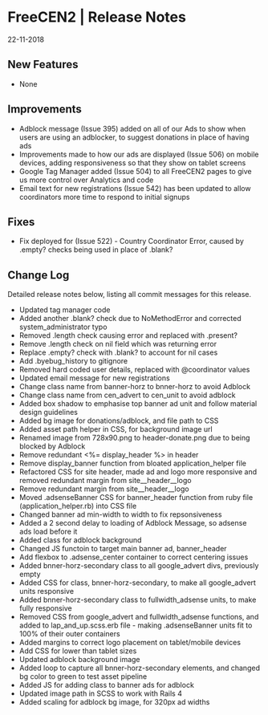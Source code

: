 __FreeCEN2 | Release Notes__
  =======================
  22-11-2018

  __New Features__
  ----------------

  * None


  __Improvements__
  ----------------

  * Adblock message (Issue 395) added on all of our Ads to show when users are using an adblocker, to suggest donations in place of having ads  
  * Improvements made to how our ads are displayed  (Issue 506) on mobile devices, adding responsiveness so that they show on tablet screens 
  * Google Tag Manager added (Issue 504) to all FreeCEN2 pages to give us more control over Analytics and code 
  * Email text for new registrations (Issue 542) has been updated to allow coordinators more time to respond to initial signups


  __Fixes__
  ---------

  * Fix deployed for (Issue 522) - Country Coordinator Error, caused by .empty? checks being used in place of .blank? 


  __Change Log__
  ----------------

  Detailed release notes below, listing all commit messages for this release.

* Updated tag manager code
* Added another .blank? check due to NoMethodError and corrected system_administrator typo
* Removed .length check causing error and replaced with .present?
* Remove .length check on nil field which was returning error
* Replace .empty? check with .blank? to account for nil cases
* Add .byebug_history to gitignore
* Removed hard coded user details, replaced with @coordinator values
* Updated email message for new registrations
* Change class name from banner-horz to bnner-horz to avoid Adblock
* Change class name from cen_advert to cen_unit to avoid adblock
* Added box shadow to emphasise top banner ad unit and follow material design guidelines
* Added bg image for donations/adblock, and file path to CSS
* Added asset path helper in CSS, for background image url
* Renamed image from 728x90.png to header-donate.png due to being blocked by Adblock
* Remove redundant <%= display_header %> in header
* Remove display_banner function from bloated application_helper file
* Refactored CSS for site header, made ad and logo more responsive and removed redundant margin from site__header__logo
* Remove redundant margin from site__header__logo
* Moved .adsenseBanner CSS for banner_header function from ruby file (application_helper.rb) into CSS file
* Changed banner ad min-width to width to fix repsonsiveness
* Added a 2 second delay to loading of Adblock Message, so adsense ads load before it
* Added class for adblock background
* Changed JS functoin to target main banner ad, banner_header
* Add flexbox to .adsense_center container to correct centering issues
* Added bnner-horz-secondary class to all google_advert divs, previously empty
* Added CSS for class, bnner-horz-secondary, to make all google_advert units responsive
* Added bnner-horz-secondary class to fullwidth_adsense units, to make fully responsive
* Removed CSS from google_advert and fullwidth_adsense functions, and added to lap_and_up.scss.erb file - making .adsenseBanner units fit to 100% of their outer containers
* Added margins to correct logo placement on tablet/mobile devices
* Add CSS for lower than tablet sizes
* Updated adblock background image
* Added loop to capture all bnner-horz-secondary elements, and changed bg color to green to test asset pipeline
* Added JS for adding class to banner ads for adblock
* Updated image path in SCSS to work with Rails 4
* Added scaling for adblock bg image, for 320px ad widths